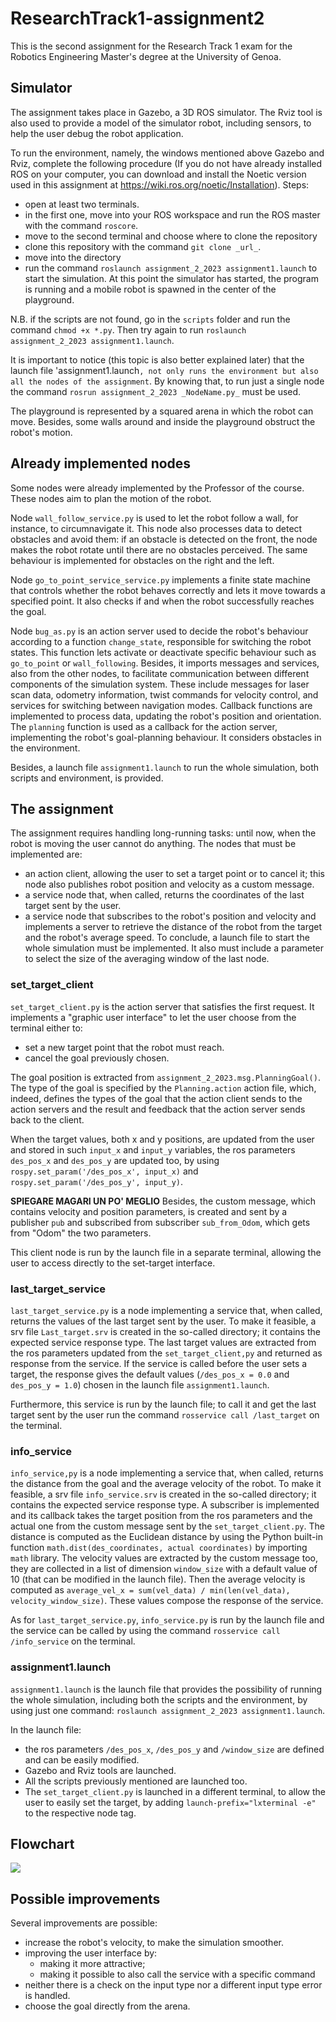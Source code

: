 # ResearchTrack1-assignment2
This is the second assignment for the Research Track 1 exam for the Robotics Engineering Master's degree at the University of Genoa.

## Simulator
The assignment takes place in Gazebo, a 3D ROS simulator. The Rviz tool is also used to provide a model of the simulator robot, including sensors, to help the user debug the robot application.

To run the environment, namely, the windows mentioned above Gazebo and Rviz, complete the following procedure (If you do not have already installed ROS on your computer, you can download and install the Noetic version used in this assignment at https://wiki.ros.org/noetic/Installation).
Steps:
* open at least two terminals.
* in the first one, move into your ROS workspace and run the ROS master with the command `roscore`.
* move to the second terminal and choose where to clone the repository
* clone this repository with the command `git clone _url_`.
* move into the directory
* run the command `roslaunch assignment_2_2023 assignment1.launch` to start the simulation.
At this point the simulator has started, the program is running and a mobile robot is spawned in the center of the playground.

N.B. if the scripts are not found, go in the `scripts` folder and run the command `chmod +x *.py`. Then try again to run `roslaunch assignment_2_2023 assignment1.launch`.

It is important to notice (this topic is also better explained later) that the launch file 'assignment1.launch`, not only runs the environment but also all the nodes of the assignment`. By knowing that, to run just a single node the command `rosrun assignment_2_2023 _NodeName.py_` must be used.

The playground is represented by a squared arena in which the robot can move. Besides, some walls around and inside the playground obstruct the robot's motion.

## Already implemented nodes
Some nodes were already implemented by the Professor of the course. These nodes aim to plan the motion of the robot.

Node `wall_follow_service.py` is used to let the robot follow a wall, for instance, to circumnavigate it. This node also processes data to detect obstacles and avoid them: if an obstacle is detected on the front, the node makes the robot rotate until there are no obstacles perceived. The same behaviour is implemented for obstacles on the right and the left.

Node `go_to_point_service_service.py` implements a finite state machine that controls whether the robot behaves correctly and lets it move towards a specified point. It also checks if and when the robot successfully reaches the goal.

Node `bug_as.py` is an action server used to decide the robot's behaviour according to a function `change_state`, responsible for switching the robot states. This function lets activate or deactivate specific behaviour such as `go_to_point` or `wall_following`. Besides, it imports messages and services, also from the other nodes, to facilitate communication between different components of the simulation system. These include messages for laser scan data, odometry information, twist commands for velocity control, and services for switching between navigation modes. Callback functions are implemented to process data, updating the robot's position and orientation. The `planning` function is used as a callback for the action server, implementing the robot's goal-planning behaviour. It considers obstacles in the environment.

Besides, a launch file `assignment1.launch` to run the whole simulation, both scripts and environment, is provided.

## The assignment
The assignment requires handling long-running tasks: until now, when the robot is moving the user cannot do anything. 
The nodes that must be implemented are:
* an action client, allowing the user to set a target point or to cancel it; this node also publishes robot position and velocity as a custom message.
* a service node that, when called, returns the coordinates of the last target sent by the user.
* a service node that subscribes to the robot's position and velocity and implements a server to retrieve the distance of the robot from the target and the robot's average speed.
To conclude, a launch file to start the whole simulation must be implemented. It also must include a parameter to select the size of the averaging window of the last node.

### set_target_client
`set_target_client.py` is the action server that satisfies the first request. It implements a "graphic user interface" to let the user choose from the terminal either to:
* set a new target point that the robot must reach.
* cancel the goal previously chosen.

The goal position is extracted from `assignment_2_2023.msg.PlanningGoal()`. The type of the goal is specified by the `Planning.action` action file, which, indeed, defines the types of the goal that the action client sends to the action servers and the result and feedback that the action server sends back to the client.

When the target values, both x and y positions, are updated from the user and stored in such `input_x` and `input_y` variables, the ros parameters `des_pos_x` and `des_pos_y` are updated too, by using `rospy.set_param('/des_pos_x', input_x)` and  `rospy.set_param('/des_pos_y', input_y)`.

**SPIEGARE MAGARI UN PO' MEGLIO**
Besides, the custom message, which contains velocity and position parameters, is created and sent by a publisher `pub` and subscribed from subscriber `sub_from_Odom`, which gets from "Odom" the two parameters.

This client node is run by the launch file in a separate terminal, allowing the user to access directly to the set-target interface. 

### last_target_service
`last_target_service.py` is a node implementing a service that, when called, returns the values of the last target sent by the user. To make it feasible, a srv file `Last_target.srv` is created in the so-called directory; it contains the expected service response type.
The last target values are extracted from the ros parameters updated from the `set_target_client,py` and returned as response from the service. If the service is called before the user sets a target, the response gives the default values (`/des_pos_x = 0.0` and `des_pos_y = 1.0`) chosen in the launch file `assignment1.launch`. 

Furthermore, this service is run by the launch file; to call it and get the last target sent by the user run the command `rosservice call /last_target` on the terminal.

### info_service
`info_service,py` is a node implementing a service that, when called, returns the distance from the goal and the average velocity of the robot. To make it feasible, a srv file `info_service.srv` is created in the so-called directory; it contains the expected service response type. A subscriber is implemented and its callback takes the target position from the ros parameters and the actual one from the custom message sent by the `set_target_client.py`. The distance is computed as the Euclidean distance by using the Python built-in function `math.dist(des_coordinates, actual coordinates)` by importing `math` library. The velocity values are extracted by the custom message too, they are collected in a list of dimension `window_size` with a default value of 10 (that can be modified in the launch file). Then the average velocity is computed as `average_vel_x = sum(vel_data) / min(len(vel_data), velocity_window_size)`. These values compose the response of the service.

As for `last_target_service.py`, `info_service.py` is run by the launch file and the service can be called by using the command `rosservice call /info_service` on the terminal.

### assignment1.launch
`assignment1.launch` is the launch file that provides the possibility of running the whole simulation, including both the scripts and the environment, by using just one command: `roslaunch assignment_2_2023 assignment1.launch`.

In the launch file:
* the ros parameters `/des_pos_x`, `/des_pos_y` and `/window_size` are defined and can be easily modified.
* Gazebo and Rviz tools are launched.
* All the scripts previously mentioned are launched too.
* The `set_target_client.py` is launched in a different terminal, to allow the user to easily set the target, by adding `launch-prefix="lxterminal -e"` to the respective node tag.

## Flowchart
[![](https://mermaid.ink/img/pako:eNqNVE2P2jAQ_SuWL70AJeGbSq26sNtLq0rdW8MqMsmwWE3syHbYpcB_79hOiOmH1BzAGc-bee-NnRPNZA50SXeFfMn2TBny-du7jSD4fEw0mNQw9Yx_WcFBGOJ3BGIIF9xwVnAN-ZMP3yUsM1wK0iRzTTJWFJATJnLywrjRZCdVU8TsgTT5GtQBFKmF4QXhDmh3Dsx0tWNbvGYFeZb4gxmG_QBBdkqWRElNKqZYCQaUbuq_zUGnldTpa7c8khdu9iSHHasLQw6sqEE3HVantQTtaPlAjbSQ9VW1kUjUEOYZ-BiqwXDGRAaW-YfLRjTmkX7_PbmL_Juut8-KVXvyh6N-3ymMkpJxVFSLxkX0rhVjn05hg01t_lNYwTcNMHcuEIeR2IZWQWRlUWdkdibrxLrqPEDLuMLRoW3c0WEaR17VJmi4dv3WUVJXOc7KG2NnfTuQEOEpPiSPgGkuH_27OQZB9oPX03rakfWGn8n9acWEoxvMxD5baIaCp88OpY3fu4rnI2gEp_iXWHBzXj1C_62eFWXDSm6lIdrIKlTlKrVcb1qdhex19fboISsUsPyIDEF0HC2bHSs0RMknm4kbb4xVoaCUh-st8M18ouu3Cr25d9p-72gL3TR1k26rhPh2jaNpl9eDW9XbwI0IO7H439m4SO3NTL_msgymYnHb_8Ep0HhBO2RmkVmIpD1agsIbkOPX62Q3NhRll7ChS1w2V3xDN-KCqaw28vEoMrp0snvUn9g1Z9i4vEYh50aqL_6T6L6MPVox8V1KzDGqBvdKlyf6SpfRZDRYTOJ4Nh4t4sV4Ou3RI132J9PBIhrPxuPZbDGej6aLS4_-dAWGg_lwMh3NZ8P5fDqajKL48guy9K_q?type=png)](https://mermaid.live/edit#pako:eNqNVE2P2jAQ_SuWL70AJeGbSq26sNtLq0rdW8MqMsmwWE3syHbYpcB_79hOiOmH1BzAGc-bee-NnRPNZA50SXeFfMn2TBny-du7jSD4fEw0mNQw9Yx_WcFBGOJ3BGIIF9xwVnAN-ZMP3yUsM1wK0iRzTTJWFJATJnLywrjRZCdVU8TsgTT5GtQBFKmF4QXhDmh3Dsx0tWNbvGYFeZb4gxmG_QBBdkqWRElNKqZYCQaUbuq_zUGnldTpa7c8khdu9iSHHasLQw6sqEE3HVantQTtaPlAjbSQ9VW1kUjUEOYZ-BiqwXDGRAaW-YfLRjTmkX7_PbmL_Juut8-KVXvyh6N-3ymMkpJxVFSLxkX0rhVjn05hg01t_lNYwTcNMHcuEIeR2IZWQWRlUWdkdibrxLrqPEDLuMLRoW3c0WEaR17VJmi4dv3WUVJXOc7KG2NnfTuQEOEpPiSPgGkuH_27OQZB9oPX03rakfWGn8n9acWEoxvMxD5baIaCp88OpY3fu4rnI2gEp_iXWHBzXj1C_62eFWXDSm6lIdrIKlTlKrVcb1qdhex19fboISsUsPyIDEF0HC2bHSs0RMknm4kbb4xVoaCUh-st8M18ouu3Cr25d9p-72gL3TR1k26rhPh2jaNpl9eDW9XbwI0IO7H439m4SO3NTL_msgymYnHb_8Ep0HhBO2RmkVmIpD1agsIbkOPX62Q3NhRll7ChS1w2V3xDN-KCqaw28vEoMrp0snvUn9g1Z9i4vEYh50aqL_6T6L6MPVox8V1KzDGqBvdKlyf6SpfRZDRYTOJ4Nh4t4sV4Ou3RI132J9PBIhrPxuPZbDGej6aLS4_-dAWGg_lwMh3NZ8P5fDqajKL48guy9K_q)


## Possible improvements
Several improvements are possible:
* increase the robot's velocity, to make the simulation smoother.
* improving the user interface by:
    * making it more attractive;
    * making it possible to also call the service with a specific command
* neither there is a check on the input type nor a different input type error is handled.
* choose the goal directly from the arena.


